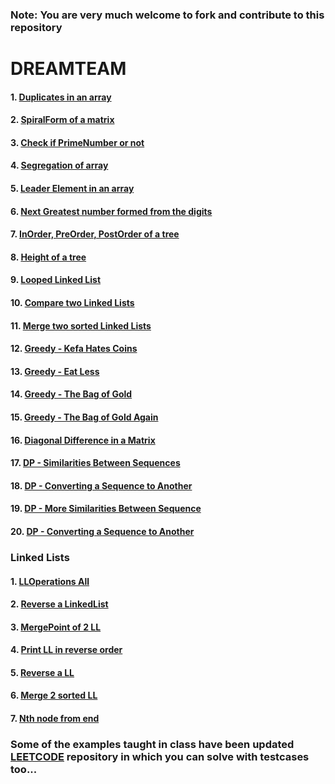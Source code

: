### Note:  You are very much welcome to fork and contribute to this repository
# DREAMTEAM

#### 1. [Duplicates in an array](https://github.com/Chandu71202/DREAMTEAM/blob/main/Duplicates.cpp) 

#### 2. [SpiralForm of a matrix](https://github.com/Chandu71202/DREAMTEAM/blob/main/SpiralForm.cpp0)

#### 3. [Check if PrimeNumber or not](https://github.com/Chandu71202/DREAMTEAM/blob/main/PrimeNumber.cpp)

#### 4. [Segregation of array ](https://github.com/Chandu71202/DREAMTEAM/blob/main/Segregation.cpp)

#### 5. [Leader Element in an array](https://github.com/Chandu71202/DREAMTEAM/blob/main/LeaderEle.cpp)

#### 6. [Next Greatest number formed from the digits](https://github.com/Chandu71202/DREAMTEAM/blob/main/NextGreatestNumFormed.py)

#### 7. [InOrder, PreOrder, PostOrder of a tree](https://github.com/Chandu71202/DREAMTEAM/blob/main/HACKERRANK/Q%20101%20-%20Trees%20-%20Inorder%20&Preorer%20&%20Postorder%20%20Traversal.c)

#### 8. [Height of a tree](https://github.com/Chandu71202/DREAMTEAM/blob/main/HACKERRANK/Q%20301%20-%20Trees%20-%20Height%20of%20a%20Binary%20Tree.c)

#### 9. [Looped Linked List](https://github.com/Chandu71202/DREAMTEAM/blob/main/HACKERRANK/O%20M01%20-%20Looped%20List.c)

#### 10. [Compare two Linked Lists](https://github.com/Chandu71202/DREAMTEAM/blob/main/HACKERRANK/O%20M02%20-%20Comparing%20Two%20Linked%20Lists.c)

#### 11. [Merge two sorted Linked Lists](https://github.com/Chandu71202/DREAMTEAM/blob/main/HACKERRANK/O%20M03%20-%20Merge%20Routine%20on%20Sorted%20Linked%20Lists.c)

#### 12. [Greedy - Kefa Hates Coins](https://github.com/Chandu71202/DREAMTEAM/blob/main/HACKERRANK/CCT%20A5%20-%20Kefa%20hates%20coins.py)

#### 13. [Greedy - Eat Less](https://github.com/Chandu71202/DREAMTEAM/blob/main/HACKERRANK/CCT%20B5%20-%20Eat%20Less.java)

#### 14. [Greedy - The Bag of Gold](https://github.com/Chandu71202/DREAMTEAM/blob/main/HACKERRANK/I%20D99%20The%20Bag%20of%20Gold.py)

#### 15. [Greedy - The Bag of Gold Again](https://github.com/Chandu71202/DREAMTEAM/blob/main/HACKERRANK/S%20504%20:%20The%20Bag%20of%20Gold%20Again.cpp)

#### 16. [Diagonal Difference in a Matrix](https://github.com/Chandu71202/DREAMTEAM/blob/main/HACKERRANK/Diagonal%20Difference.py)

#### 17. [DP - Similarities Between Sequences](https://github.com/Chandu71202/DREAMTEAM/blob/main/HACKERRANK/Dynamic%20Programming/DP%20A1%20Similarities%20Between%20Sequences.cpp)

#### 18. [DP - Converting a Sequence to Another](https://github.com/Chandu71202/DREAMTEAM/blob/main/HACKERRANK/Dynamic%20Programming/DP%20A2%20Converting%20a%20Sequence%20to%20Another.cpp)

#### 19. [DP - More Similarities Between Sequence](https://github.com/Chandu71202/DREAMTEAM/blob/main/HACKERRANK/Dynamic%20Programming/DP%20B1%20More%20Similarities%20Between%20Sequences.cpp)

#### 20. [DP - Converting a Sequence to Another](https://github.com/Chandu71202/DREAMTEAM/blob/main/HACKERRANK/Dynamic%20Programming/DP%20B2%20Converting%20a%20Sequence%20to%20Another%20-%202.cpp)

### Linked Lists

#### 1. [LLOperations All](https://github.com/Chandu71202/DREAMTEAM/blob/main/LinkedLists/LLoperations.cpp)

#### 2. [Reverse a LinkedList](https://github.com/Chandu71202/DREAMTEAM/blob/main/LinkedLists/ReverseLL.cpp)

#### 3. [MergePoint of 2 LL](https://github.com/Chandu71202/DREAMTEAM/blob/main/LinkedLists/MergePointOf2LL.cpp)

#### 4. [Print LL in reverse order](https://github.com/Chandu71202/DREAMTEAM/blob/main/LinkedLists/Printing%20LL%20in%20reverse.cpp)

#### 5. [Reverse a LL](https://github.com/Chandu71202/DREAMTEAM/blob/main/LinkedLists/ReverseLL.cpp)

#### 6. [Merge 2 sorted LL](https://github.com/Chandu71202/DREAMTEAM/blob/main/LinkedLists/merge2sortedLL.cpp)

#### 7. [Nth node from end](https://github.com/Chandu71202/DREAMTEAM/blob/main/LinkedLists/nthnodefromend.cpp)









### Some of the examples taught in class have been updated [LEETCODE](https://github.com/Chandu71202/LEETCODE) repository in which you can solve with testcases too...

